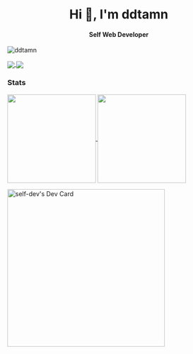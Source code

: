 <h1 align="center">Hi 👋, I'm ddtamn</h1>

<h4 align="center">Self Web Developer</h4>

<p align="left"> <img src="https://komarev.com/ghpvc/?username=ddtamn&label=Profile%20views&color=0e75b6&style=flat" alt="ddtamn" /> </p>

<a href="https://github.com/ddtamn/grapesjs-svelte">
  <img align="center" src="https://github-readme-stats.vercel.app/api/pin/?username=ddtamn&repo=grapesjs-svelte&show_icons=true&theme=transparent" />
</a>

<a href="https://github.com/ddtamn/ddtamn">
  <img align="center" src="https://github-readme-stats.vercel.app/api/pin/?username=ddtamn&repo=ddtamn&show_icons=true&theme=transparent" />
</a>

### Stats

<a href="https://github.com/ddtamn/github-readme-stats">
  <img height=200 align="center" src="https://github-readme-stats.vercel.app/api?username=ddtamn&show_icons=true&theme=transparent" />
</a>

<a href="https://github.com/ddtamn/ddtamn">
  <img height=200 align="center" src="https://github-readme-stats.vercel.app/api/top-langs?username=ddtamn&show_icons=true&theme=transparent&layout=compact&langs_count=8" />
</a>

<a href="https://app.daily.dev/selfdev"><img src="https://api.daily.dev/devcards/v2/8HJKeL5zdrF9uStrjCS32.png?r=9nw&type=default" width="356" alt="self-dev's Dev Card"/></a>
